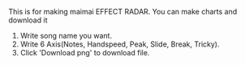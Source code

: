 This is for making maimai EFFECT RADAR.
You can make charts and download it

1. Write song name you want.
2. Write 6 Axis(Notes, Handspeed, Peak, Slide, Break, Tricky).
3. Click 'Download png' to download file.
